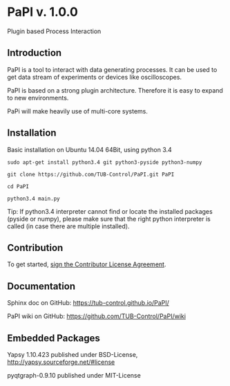 PaPI v. 1.0.0
==================

Plugin based Process Interaction

Introduction
------
PaPI is a tool to interact with data generating processes. It can be used to get data stream of experiments or devices
like oscilloscopes.

PaPI is based on a strong plugin architecture. Therefore it is easy to expand to new environments.

PaPi will make heavily use of multi-core systems.

Installation
------
Basic installation on Ubuntu 14.04 64Bit, using python 3.4

`sudo apt-get install python3.4 git python3-pyside python3-numpy`

`git clone https://github.com/TUB-Control/PaPI.git PaPI`

`cd PaPI`

`python3.4 main.py`

Tip:
If python3.4 interpreter cannot find or locate the installed packages (pyside or numpy), please make sure that the right
python interpreter is called (in case there are multiple installed).

Contribution
------

To get started, <a href="https://www.clahub.com/agreements/TUB-Control/PaPI">sign the Contributor License Agreement</a>.

Documentation
------

Sphinx doc on GitHub: https://tub-control.github.io/PaPI/

PaPI wiki on GitHub: https://github.com/TUB-Control/PaPI/wiki

Embedded Packages
------

Yapsy 1.10.423 published under BSD-License, http://yapsy.sourceforge.net/#license

pyqtgraph-0.9.10 published under MIT-License
